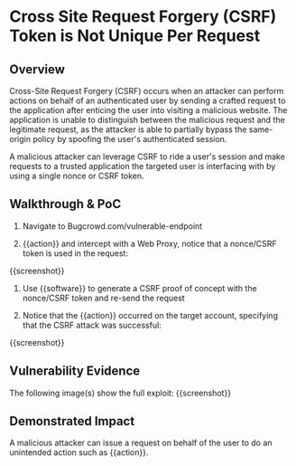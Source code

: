 # Cross Site Request Forgery (CSRF) Token is Not Unique Per Request

## Overview
Cross-Site Request Forgery (CSRF) occurs when an attacker can perform actions on behalf of an authenticated user by sending a crafted request to the application after enticing the user into visiting a malicious website. The application is unable to distinguish between the malicious request and the legitimate request, as the attacker is able to partially bypass the same-origin policy by spoofing the user's authenticated session. 

A malicious attacker can leverage CSRF to ride a user's session and make requests to a trusted application the targeted user is interfacing with by using a single nonce or CSRF token.


## Walkthrough & PoC

1. Navigate to Bugcrowd.com/vulnerable-endpoint

1. {{action}} and intercept with a Web Proxy, notice that a nonce/CSRF token is used in the request:

{{screenshot}}

1. Use {{software}} to generate a CSRF proof of concept with the nonce/CSRF token and re-send the request

1. Notice that the {{action}} occurred on the target account, specifying that the CSRF attack was successful:

{{screenshot}}

## Vulnerability Evidence

The following image(s) show the full exploit:
{{screenshot}}

## Demonstrated Impact

A malicious attacker can issue a request on behalf of the user to do an unintended action such as {{action}}.
